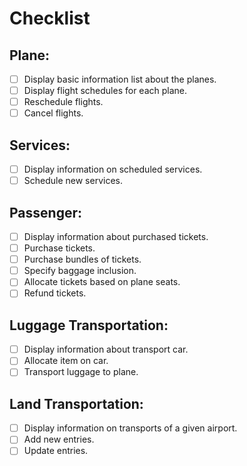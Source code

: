 # Checklist

## Plane:
- [ ] Display basic information list about the planes.
- [ ] Display flight schedules for each plane.
- [ ] Reschedule flights.
- [ ] Cancel flights.

## Services:
- [ ] Display information on scheduled services.
- [ ] Schedule new services.

## Passenger:
- [ ] Display information about purchased tickets.
- [ ] Purchase tickets.
- [ ] Purchase bundles of tickets.
- [ ] Specify baggage inclusion.
- [ ] Allocate tickets based on plane seats.
- [ ] Refund tickets.

## Luggage Transportation:
- [ ] Display information about transport car.
- [ ] Allocate item on car.
- [ ] Transport luggage to plane.

## Land Transportation:
- [ ] Display information on transports of a given airport.
- [ ] Add new entries.
- [ ] Update entries.